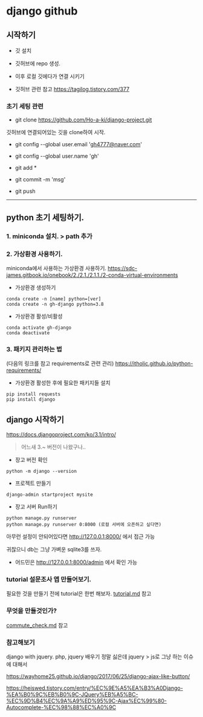
# django github

## 시작하기

* 깃 설치
* 깃허브에 repo 생성.
* 이후 로컬 깃에다가 연결 시키기

* 깃허브 관련 참고  https://tagilog.tistory.com/377

### 초기 세팅 관련

* git clone https://github.com/Ho-a-ki/django-project.git 

깃허브에 연결되어있는 깃을 clone하여 시작.

* git config --global user.email 'gh4777@naver.com'
* git config --global user.name 'gh'

* git add *

* git commit -m 'msg'

* git push

---

## python 초기 세팅하기.

### 1. miniconda 설치. > path 추가

### 2. 가상환경 사용하기.
miniconda에서 사용하는 가상환경 사용하기.
https://sdc-james.gitbook.io/onebook/2./2.1./2.1.1./2-conda-virtual-environments

* 가상환경 생성하기
```
conda create -n [name] python=[ver]
conda create -n gh-django python=3.8
```

* 가상환경 활성/비활성
```
conda activate gh-django
conda deactivate
```

### 3. 패키지 관리하는 법
(다음의 링크를 참고 requirements로 관련 관리)
https://itholic.github.io/python-requirements/



* 가상환경 활성한 후에 필요한 패키지들 설치

```
pip install requests
pip install django
```

## django 시작하기
https://docs.djangoproject.com/ko/3.1/intro/
> 어느새 3.~ 버전이 나왔구나..

* 장고 버전 확인
```
python -m django --version
```

* 프로젝트 만들기
```
django-admin startproject mysite
```

* 장고 서버 Run하기
```
python manage.py runserver
python manage.py runserver 0:8000 (로컬 서버에 오픈하고 싶다면)
```
아무런 설정이 안되어있다면 http://127.0.0.1:8000/ 에서 접근 가능

귀찮으니 db는 그냥 가벼운 sqlite3를 쓰자.

* 어드민은 http://127.0.0.1:8000/admin 에서 확인 가능


### tutorial 설문조사 앱 만들어보기.

필요한 것을 만들기 전에 tutorial은 한번 해보자.
[tutorial.md](./tutorial.md) 참고


### 무엇을 만들것인가?
[commute_check.md](./commute_check.md) 참고


### 참고해보기
django with jquery.
php, jquery 배우기 정말 싫은데
jquery > js로 그냥 하는 이슈에 대해서

https://wayhome25.github.io/django/2017/06/25/django-ajax-like-button/

https://heiswed.tistory.com/entry/%EC%9E%A5%EA%B3%A0Django-%EA%B0%9C%EB%B0%9C-JQuery%EB%A5%BC-%EC%9D%B4%EC%9A%A9%ED%95%9C-Ajax%EC%99%80-Autocomplete-%EC%98%88%EC%A0%9C

